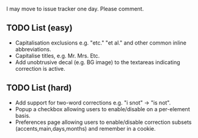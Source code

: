 I may move to issue tracker one day. Please comment.

## TODO List (easy) ##

  * Capitalisation exclusions e.g. "etc." "et al." and other common inline abbreviations.
  * Capitalise titles, e.g. Mr. Mrs. Etc.
  * Add unobtrusive decal (e.g. BG image) to the textareas indicating correction is active.

## TODO List (hard) ##

  * Add support for two-word corrections e.g. "i snot" -> "is not".
  * Popup a checkbox allowing users to enable/disable on a per-element basis.
  * Preferences page allowing users to enable/disable correction subsets (accents,main,days,months) and remember in a cookie.
